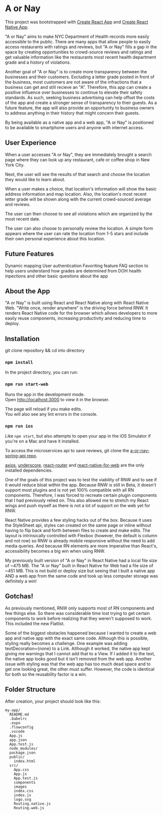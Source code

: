 # A or Nay

This project was bootstrapped with [Create React App](https://github.com/facebookincubator/create-react-app) and [Create React Native App](https://github.com/react-community/create-react-native-app).

"A or Nay" aims to make NYC Department of Health records more easily accessible to the public. There are many apps that allow people to easily access restaurants with ratings and reviews, but "A or Nay" fills a gap in the space by creating opportunities to crowd-source reviews and ratings and get valuable information like the restaurants most recent health department grade and a history of violations. 

Another goal of "A or Nay" is to create more transparency between the businesses and their customers. Excluding a letter grade posted in front of the business, most customers are not aware of the infractions that a business can get and still recieve an "A". Therefore, this app can create a positive influence over businesses to continue to elevate their safety standards. As such, seeking business advertising can help offset the costs of the app and create a stronger sense of transparency to their guests. As a future feature, the app will also provide an opportunity to business owners to address anything in their history that might concern their guests.

By being available as a native app and a web app, "A or Nay" is positioned to be available to smartphone users and anyone with internet access. 

## User Experience 
When a user accesses "A or Nay", they are immediately brought a search page where they can look up any restaurant, cafe or coffee shop in New York City. 

Next, the user will see the results of that search and choose the location they would like to learn about. 

When a user makes a choice, that location's information will show the basic address information and map location. Also, the location's most recent letter grade will be shown along with the current crowd-sourced average and reviews.  

The user can then choose to see all violations which are organized by the most recent date. 

The user can also choose to personally review the location. A simple form appears where the user can rate the location from 1-5 stars and include their own personal experience about this location. 

## Future Features 

Dynamic mapping
User authentication 
Favoriting feature 
FAQ section to help users understand how grades are determined from DOH health inpections and other basic quesitons about the app

## About the App

"A or Nay" is built using React and React Native along with React Native Web. "Write once, render anywhere" is the driving force behind RNW. It renders React Native code for the browser which allows developers to more easily reuse components, increasing productivity and reducing time to deploy. 

## Installation 

git clone repository && cd into directory

### `npm install `
In the project directory, you can run:

### `npm run start-web`

Runs the app in the development mode.<br>
Open [http://localhost:3000](http://localhost:3000) to view it in the browser.


The page will reload if you make edits.<br>
You will also see any lint errors in the console.


### `npm run ios`

Like `npm start`, but also attempts to open your app in the iOS Simulator if you're on a Mac and have it installed.

To access the microservices api to save reviews, git clone the [a-or-nay-spring-api repo](https://git.generalassemb.ly/noletubby77/a-or-nay-spring-api). 

[axios](https://github.com/axios/axios#using-applicationx-www-form-urlencoded-format), [underscore](https://github.com/jashkenas/underscore), [react-router](https://github.com/ReactTraining/react-router) and [react-native-for-web](https://github.com/necolas/react-native-web) are the only installed dependencies. 

One of the goals of this project was to test the viability of RNW and to see if it would reduce bloat within the app. Because RNW is still in Beta, it doesn't support most plugins and is not yet 100% compatible with all RN components. Therefore, I was forced to recreate certain plugin components that I had previously relied on. This also allowed me to stretch my React wings and push myself as there is not a lot of support on the web yet for RNW.  

React Native provides a few styling hacks out of the box. Because it uses the StyleSheet api, styles can created on the same page or inline without having to flip back and forth between files to create and make edits. The layout is intrinsically controlled with Flexbox (however, the default is column and not row) so RNW is already mobile responsive without the need to add media queries. And because RN elements are more imperative than React's, accessibility becomes a big win when using RNW.  

My previously built version of "A or Nay" in React Native had a local file size of ~475 MB. The "A or Nay" built in React Native for Web had a file size of ~451 MB. This is not build or deploy size but seeing that I built a native app AND a web app from the same code and took up less computer storage was definitely a win! 

## Gotchas! 
As previously mentioned, RNW only supports most of RN components and few things else. So there was considerable time lost trying to get certain components to work before realizing that they weren't supposed to work. This included the new Flatlist. 

Some of the biggest obstacles happened because I wanted to create a web app and native app with the exact same code. Although this is possible, styling really becomes a challenge. One example was adding textDecoration={none} to a Link. Although it worked, the native app kept giving me warnings that I cannot add that to a View. If I added it to the text, the native app looks good but it isn't removed from the web app. Another issue with styling was that the web app has too much dead space and to get one looking great, the other must suffer. However, the code is identical for both so the reusability factor is a win. 


## Folder Structure

After creation, your project should look like this:

```
my-app/
  README.md
  .babelrc
  .expo
  .flowconfig
  .vscode
  App.js
  app.json
  App.test.js
  node_modules/
  package.json
  public/
    index.html
  src/
    App.css
    App.js
    App.test.js
    components 
    images
    index.css
    index.js
    logo.svg
    Routing.native.js
    Routing.web.js
```





